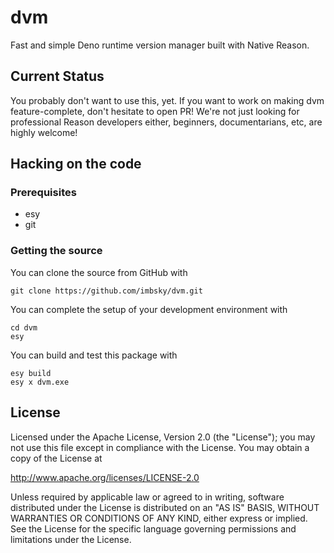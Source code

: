 # dvm

Fast and simple Deno runtime version manager built with Native Reason.

## Current Status

You probably don't want to use this, yet. If you want to work on making dvm
feature-complete, don't hesitate to open PR! We're not just looking for
professional Reason developers either, beginners, documentarians, etc, are
highly welcome!

## Hacking on the code

### Prerequisites

- esy
- git

### Getting the source

You can clone the source from GitHub with

```console
git clone https://github.com/imbsky/dvm.git
```

You can complete the setup of your development environment with

```console
cd dvm
esy
```

You can build and test this package with

```console
esy build
esy x dvm.exe
```

## License

Licensed under the Apache License, Version 2.0 (the "License"); you may not use
this file except in compliance with the License. You may obtain a copy of the
License at

<http://www.apache.org/licenses/LICENSE-2.0>

Unless required by applicable law or agreed to in writing, software distributed
under the License is distributed on an "AS IS" BASIS, WITHOUT WARRANTIES OR
CONDITIONS OF ANY KIND, either express or implied. See the License for the
specific language governing permissions and limitations under the License.
